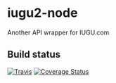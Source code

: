 # iugu2-node
Another API wrapper for IUGU.com

## Build status
[![Travis](https://img.shields.io/travis/shirayukikitsune/iugu2-node.svg)](https://travis-ci.org/shirayukikitsune/iugu2-node)
[![Coverage Status](https://coveralls.io/repos/github/shirayukikitsune/iugu2-node/badge.svg?branch=master)](https://coveralls.io/github/shirayukikitsune/iugu2-node?branch=master)
